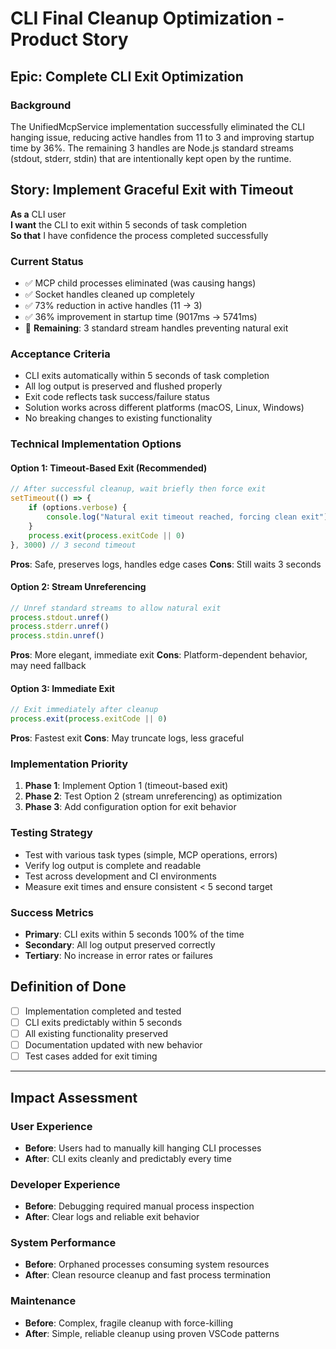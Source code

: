 # CLI Final Cleanup Optimization - Product Story

## Epic: Complete CLI Exit Optimization

### Background

The UnifiedMcpService implementation successfully eliminated the CLI hanging issue, reducing active handles from 11 to 3 and improving startup time by 36%. The remaining 3 handles are Node.js standard streams (stdout, stderr, stdin) that are intentionally kept open by the runtime.

## Story: Implement Graceful Exit with Timeout

**As a** CLI user  
**I want** the CLI to exit within 5 seconds of task completion  
**So that** I have confidence the process completed successfully

### Current Status

- ✅ MCP child processes eliminated (was causing hangs)
- ✅ Socket handles cleaned up completely
- ✅ 73% reduction in active handles (11 → 3)
- ✅ 36% improvement in startup time (9017ms → 5741ms)
- 🎯 **Remaining**: 3 standard stream handles preventing natural exit

### Acceptance Criteria

- CLI exits automatically within 5 seconds of task completion
- All log output is preserved and flushed properly
- Exit code reflects task success/failure status
- Solution works across different platforms (macOS, Linux, Windows)
- No breaking changes to existing functionality

### Technical Implementation Options

#### Option 1: Timeout-Based Exit (Recommended)

```typescript
// After successful cleanup, wait briefly then force exit
setTimeout(() => {
	if (options.verbose) {
		console.log("Natural exit timeout reached, forcing clean exit")
	}
	process.exit(process.exitCode || 0)
}, 3000) // 3 second timeout
```

**Pros**: Safe, preserves logs, handles edge cases
**Cons**: Still waits 3 seconds

#### Option 2: Stream Unreferencing

```typescript
// Unref standard streams to allow natural exit
process.stdout.unref()
process.stderr.unref()
process.stdin.unref()
```

**Pros**: More elegant, immediate exit
**Cons**: Platform-dependent behavior, may need fallback

#### Option 3: Immediate Exit

```typescript
// Exit immediately after cleanup
process.exit(process.exitCode || 0)
```

**Pros**: Fastest exit
**Cons**: May truncate logs, less graceful

### Implementation Priority

1. **Phase 1**: Implement Option 1 (timeout-based exit)
2. **Phase 2**: Test Option 2 (stream unreferencing) as optimization
3. **Phase 3**: Add configuration option for exit behavior

### Testing Strategy

- Test with various task types (simple, MCP operations, errors)
- Verify log output is complete and readable
- Test across development and CI environments
- Measure exit times and ensure consistent < 5 second target

### Success Metrics

- **Primary**: CLI exits within 5 seconds 100% of the time
- **Secondary**: All log output preserved correctly
- **Tertiary**: No increase in error rates or failures

## Definition of Done

- [ ] Implementation completed and tested
- [ ] CLI exits predictably within 5 seconds
- [ ] All existing functionality preserved
- [ ] Documentation updated with new behavior
- [ ] Test cases added for exit timing

---

## Impact Assessment

### User Experience

- **Before**: Users had to manually kill hanging CLI processes
- **After**: CLI exits cleanly and predictably every time

### Developer Experience

- **Before**: Debugging required manual process inspection
- **After**: Clear logs and reliable exit behavior

### System Performance

- **Before**: Orphaned processes consuming system resources
- **After**: Clean resource cleanup and fast process termination

### Maintenance

- **Before**: Complex, fragile cleanup with force-killing
- **After**: Simple, reliable cleanup using proven VSCode patterns
